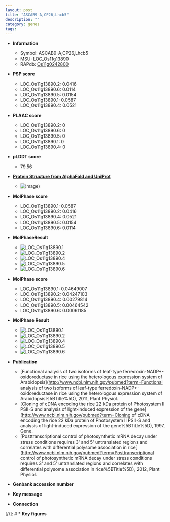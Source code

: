 ```yaml
---
layout: post
title: "ASCAB9-A,CP26,Lhcb5"
description: ""
category: genes
tags: 
---
```


* **Information**  
    + Symbol: ASCAB9-A,CP26,Lhcb5  
    + MSU: [LOC_Os11g13890](http://rice.plantbiology.msu.edu/cgi-bin/ORF_infopage.cgi?orf=LOC_Os11g13890)  
    + RAPdb: [Os11g0242800](http://rapdb.dna.affrc.go.jp/viewer/gbrowse_details/irgsp1?name=Os11g0242800)  

* **PSP score**  
    + LOC_Os11g13890.2: 0.0416 
    + LOC_Os11g13890.6: 0.0114 
    + LOC_Os11g13890.5: 0.0154 
    + LOC_Os11g13890.1: 0.0587 
    + LOC_Os11g13890.4: 0.0521 

* **PLAAC score**  
    + LOC_Os11g13890.2: 0 
    + LOC_Os11g13890.6: 0 
    + LOC_Os11g13890.5: 0 
    + LOC_Os11g13890.1: 0 
    + LOC_Os11g13890.4: 0 

* **pLDDT score**
    + 79.56

* **[Protein Structure from AlphaFold and UniProt](https://www.uniprot.org/uniprotkb/Q53N83/entry#structure)**
    + ![image](https://ricepsp.github.io/images/Q5/AF-Q53N83-F1.png))

* **MolPhase score**
    + LOC_Os11g13890.1: 0.0587
    + LOC_Os11g13890.2: 0.0416
    + LOC_Os11g13890.4: 0.0521
    + LOC_Os11g13890.5: 0.0154
    + LOC_Os11g13890.6: 0.0114

* **MolPhaseResult**
    + ![LOC_Os11g13890.1](https://ricepsp.github.io/pictures/LOC_Os11g/LOC_Os11g13890.1.png)
    + ![LOC_Os11g13890.2](https://ricepsp.github.io/pictures/LOC_Os11g/LOC_Os11g13890.2.png)
    + ![LOC_Os11g13890.4](https://ricepsp.github.io/pictures/LOC_Os11g/LOC_Os11g13890.4.png)
    + ![LOC_Os11g13890.5](https://ricepsp.github.io/pictures/LOC_Os11g/LOC_Os11g13890.5.png)
    + ![LOC_Os11g13890.6](https://ricepsp.github.io/pictures/LOC_Os11g/LOC_Os11g13890.6.png)

* **MolPhase score**
    + LOC_Os11g13890.1: 0.04649007
    + LOC_Os11g13890.2: 0.04247103
    + LOC_Os11g13890.4: 0.00279814
    + LOC_Os11g13890.5: 0.00464542
    + LOC_Os11g13890.6: 0.00061185

* **MolPhase Result**
    + ![LOC_Os11g13890.1](https://304243504.github.io/Pictures/LOC_Os11g/LOC_Os11g13890.1.png)
    + ![LOC_Os11g13890.2](https://304243504.github.io/Pictures/LOC_Os11g/LOC_Os11g13890.2.png)
    + ![LOC_Os11g13890.4](https://304243504.github.io/Pictures/LOC_Os11g/LOC_Os11g13890.4.png)
    + ![LOC_Os11g13890.5](https://304243504.github.io/Pictures/LOC_Os11g/LOC_Os11g13890.5.png)
    + ![LOC_Os11g13890.6](https://304243504.github.io/Pictures/LOC_Os11g/LOC_Os11g13890.6.png)

* **Publication**  
    + [Functional analysis of two isoforms of leaf-type ferredoxin-NADP+-oxidoreductase in rice using the heterologous expression system of Arabidopsis](http://www.ncbi.nlm.nih.gov/pubmed?term=Functional analysis of two isoforms of leaf-type ferredoxin-NADP+-oxidoreductase in rice using the heterologous expression system of Arabidopsis%5BTitle%5D), 2011, Plant Physiol.
    + [Cloning of cDNA encoding the rice 22 kDa protein of Photosystem II PSII-S and analysis of light-induced expression of the gene](http://www.ncbi.nlm.nih.gov/pubmed?term=Cloning of cDNA encoding the rice 22 kDa protein of Photosystem II PSII-S and analysis of light-induced expression of the gene%5BTitle%5D), 1997, Gene.
    + [Posttranscriptional control of photosynthetic mRNA decay under stress conditions requires 3' and 5' untranslated regions and correlates with differential polysome association in rice](http://www.ncbi.nlm.nih.gov/pubmed?term=Posttranscriptional control of photosynthetic mRNA decay under stress conditions requires 3' and 5' untranslated regions and correlates with differential polysome association in rice%5BTitle%5D), 2012, Plant Physiol.

* **Genbank accession number**  

* **Key message**  

* **Connection**  

[//]: # * **Key figures**  


